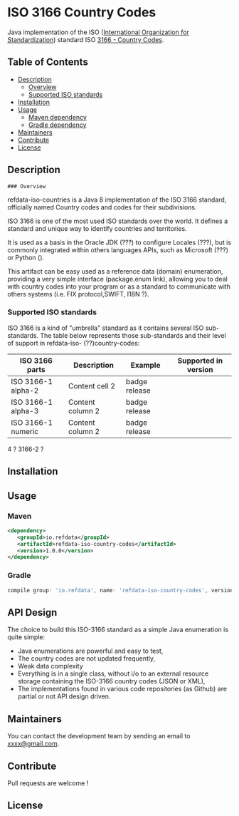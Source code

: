 # ISO 3166 Country Codes
Java implementation of the ISO ([International Organization for Standardization](https://www.iso.org)) standard ISO [3166 - Country Codes](https://www.iso.org/iso-3166-country-codes.html).

  ## Table of Contents
  - [Description](#Description)
    - [Overview](#Overview)
    - [Supported ISO standards](#supported)
  - [Installation](#Installation)
  - [Usage](#Usage)
	- [Maven dependency](#Maven)
	- [Gradle dependency](#Gradle)
  - [Maintainers](#maintainers)
  - [Contribute](#contribute)
  - [License](#license)

  ## Description
    ### Overview
 refdata-iso-countries is a Java 8 implementation of the ISO 3166 standard, officially named Country 
 codes and codes for their subdivisions.
 
 ISO 3166 is one of the most used ISO standards over the world. It defines a standard and unique way to 
 identify countries and territories.
 
 It is used as a basis in the Oracle JDK (???) to configure Locales (???), but is commonly integrated 
 within others languages APIs, such as Microsoft (???) or Python ().
 
 This artifact can be easy used as a reference data (domain) enumeration, providing a very simple interface 
 (package.enum link), allowing you to deal with country codes into your program
 or as a standard to communicate with others systems (i.e. FIX protocol,SWIFT, I18N ?). 
 
   ### Supported ISO standards
 ISO 3166 is a kind of "umbrella" standard as it contains several ISO sub-standards. The table below represents 
 those sub-standards and their level of support in refdata-iso- (??)country-codes:
 
 ISO 3166 parts | Description | Example | Supported in version
 ------------ | ------------- | ------------- | -------------
 ISO 3166-1 alpha-2 | Content cell 2 | badge release
 ISO 3166-1 alpha-3 | Content column 2 | badge release
 ISO 3166-1 numeric | Content column 2 | badge release
 4 ?
 3166-2 ?

## Installation

## Usage
 ### Maven
 ```xml
 <dependency>
    <groupId>io.refdata</groupId>
    <artifactId>refdata-iso-country-codes</artifactId>
    <version>1.0.0</version>
 </dependency>
 ```
 ### Gradle
 ```groovy
 compile group: 'io.refdata', name: 'refdata-iso-country-codes', version: '1.0.0'

 ```

## API Design

The choice to build this ISO-3166 standard as a simple Java enumeration is quite simple:
 * Java enumerations are powerful and easy to test,
 * The country codes are not updated frequently,
 * Weak data complexity
 * Everything is in a single class, without i/o to an external resource storage containing the ISO-3166 country codes (JSON or XML),
 * The implementations found in various code repositories (as Github) are partial or not API design driven.
 
## Maintainers

You can contact the development team by sending an email to xxxx@gmail.com.

## Contribute

Pull requests are welcome !

## License


